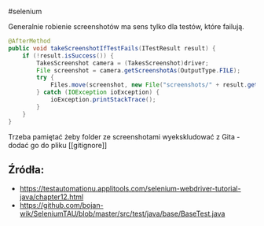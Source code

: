 #selenium 

Generalnie robienie screenshotów ma sens tylko dla testów, które failują.

```java
@AfterMethod  
public void takeScreenshotIfTestFails(ITestResult result) {  
    if (!result.isSuccess()) {  
        TakesScreenshot camera = (TakesScreenshot)driver;  
        File screenshot = camera.getScreenshotAs(OutputType.FILE);  
        try {  
            Files.move(screenshot, new File("screenshots/" + result.getName() + ".png"));  
        } catch (IOException ioException) {  
            ioException.printStackTrace();  
        }  
    }  
}
```

Trzeba pamiętać żeby folder ze screenshotami wyekskludować z Gita - dodać go do pliku [[gitignore]]

## Źródła: 
- https://testautomationu.applitools.com/selenium-webdriver-tutorial-java/chapter12.html
- https://github.com/bojan-wik/SeleniumTAU/blob/master/src/test/java/base/BaseTest.java